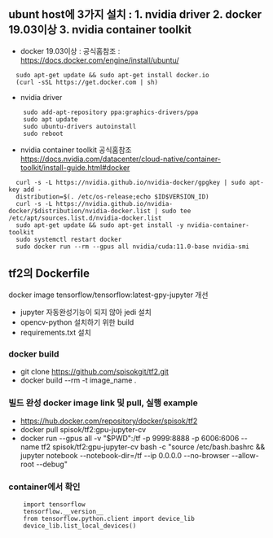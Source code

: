 ## ubunt host에 3가지 설치 : 1. nvidia driver   2. docker 19.03이상   3. nvidia container toolkit 
* docker 19.03이상 : 공식홈참조 : https://docs.docker.com/engine/install/ubuntu/
```
  sudo apt-get update && sudo apt-get install docker.io
  (curl -sSL https://get.docker.com | sh)
```
* nvidia driver
```
    sudo add-apt-repository ppa:graphics-drivers/ppa
    sudo apt update
    sudo ubuntu-drivers autoinstall
    sudo reboot
```
* nvidia container toolkit 공식홈참조 https://docs.nvidia.com/datacenter/cloud-native/container-toolkit/install-guide.html#docker
```
  curl -s -L https://nvidia.github.io/nvidia-docker/gpgkey | sudo apt-key add - 
  distribution=$(. /etc/os-release;echo $ID$VERSION_ID)
  curl -s -L https://nvidia.github.io/nvidia-docker/$distribution/nvidia-docker.list | sudo tee /etc/apt/sources.list.d/nvidia-docker.list
  sudo apt-get update && sudo apt-get install -y nvidia-container-toolkit 
  sudo systemctl restart docker
  sudo docker run --rm --gpus all nvidia/cuda:11.0-base nvidia-smi
```

## tf2의 Dockerfile
docker image tensorflow/tensorflow:latest-gpy-jupyter 개선
* jupyter 자동완성기능이 되지 않아 jedi 설치
* opencv-python 설치하기 위한 build
* requirements.txt 설치
### docker build 
* git clone https://github.com/spisokgit/tf2.git
* docker build --rm -t image_name .
### 빌드 완성 docker image link 및 pull, 실행 example
* https://hub.docker.com/repository/docker/spisok/tf2
* docker pull spisok/tf2:gpu-jupyter-cv
* docker run --gpus all -v "$PWD":/tf -p 9999:8888 -p 6006:6006 --name tf2 spisok/tf2:gpu-jupyter-cv bash -c "source /etc/bash.bashrc && jupyter notebook --notebook-dir=/tf --ip 0.0.0.0 --no-browser --allow-root --debug"

### container에서 확인
```
    import tensorflow
    tensorflow.__version__
    from tensorflow.python.client import device_lib
    device_lib.list_local_devices()
```
